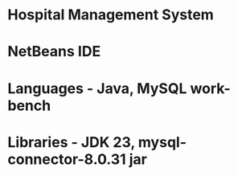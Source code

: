 # Hospital Management System

# NetBeans IDE 
# Languages - Java, MySQL work-bench
# Libraries - JDK 23, mysql-connector-8.0.31 jar
